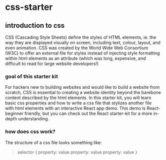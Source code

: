 # css-starter

## introduction to css

CSS (Cascading Style Sheets) define the styles of HTML elements, ie. the way they are displayed visually on screen, including text, colour, layout, and even animation. CSS was created by the World Wide Web Consortium (W3C) to offer an external file for styles instead of injecting style formatting within html elements as an attribute (which was long, expensive, and difficult to read for large website developers!)

### goal of this starter kit

For hackers new to building websites and would like to build a website from scratch, CSS is essential to creating a website identity beyond the barebone content described by the html elements. In this starter kit, you will learn basic css properties and how to write a css file that stylizes another file with html elements with an interactive React app demo. This demo is React-beginner friendly, but you can check out the React starter-kit for a more in-depth understanding.

### how does css work?

The structure of a css file looks something like:
> selector {
>    property: value
>    property: value
>    property: value
>}

### 